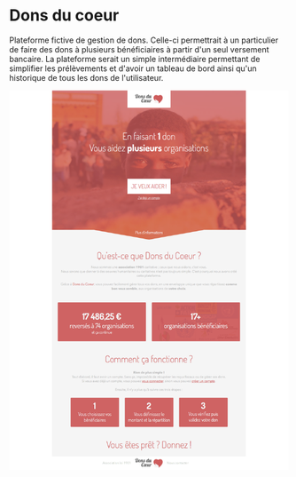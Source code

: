 # Dons du coeur

Plateforme fictive de gestion de dons. Celle-ci permettrait à un particulier de faire des dons à plusieurs bénéficiaires à partir d'un seul versement bancaire. La plateforme serait un simple intermédiaire permettant de simplifier les prélèvements et d'avoir un tableau de bord ainsi qu'un historique de tous les dons de l'utilisateur.

![Page d'accueil de Dons du Coeur](./.assets/homepage.png)